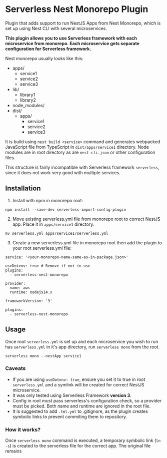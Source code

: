 # Serverless Nest Monorepo Plugin

Plugin that adds support to run NestJS Apps from Nest Monorepo, which is set up using Nest CLI with several microservices.

**This plugin allows you to use Serverless framework with each microservice from monorepo. Each microservice gets separate configuration for Serverless framework.**

Nest monorepo usually looks like this:

- apps/
  - service1
  - service2
  - service3
- lib/
  - library1
  - library2
- node_modules/
- dist/
  - apps/
    - service1
    - service2
    - service3

It is build using `nest build <service>` command and generates webpacked JavaScript file from TypeScript in `dist/apps/service1` directory. Node modules are in root directory as are `nest-cli.json` or other configuration files.

This structure is fairly incompatible with Serverless framework `serverless`, since it does not work very good with multiple services.



## Installation

1. Install with npm in monorepo root:

`npm install --save-dev serverless-import-config-plugin`

2. Move existing serverless.yml file from monorepo root to correct NestJS app. Place it in `apps/service1` directory.

`mv serverless.yml apps/service1/serverless.yml`

3. Create a new serverless.yml file in monorepo root then add the plugin to your root serverless.yml file:

```
service: '<your-monorepo-name-same-as-in-package.json>'

useDotenv: true # Remove if not in use
plugins:
  - serverless-nest-monorepo

provider:
  name: aws
  runtime: nodejs14.x

frameworkVersion: '3'

plugins:
  - serverless-nest-monorepo
```

## Usage

Once root `serverless.yml` is set up and each microservice you wish to run has `serverless.yml` in it's app directory, run `serverless mono` from the root.

```
serverless mono --nestApp service1
```


### Caveats

- If you are using `useDotenv: true`, ensure you set it to true in root `serverless.yml` and a symlink will be created for correct NestJS microservice.
- It was only tested using Serverless Framework **version 3**.
- Config in root must pass serverless's configuration check, so a provider must be picked. Both name and runtime are ignored in the root file.
- It is suggested to add `.tml.yml` to .gitignore, as the plugin creates symbolic links to prevent commiting them to repository.

### How it works?

Once `serverless mono` command is executed, a temporary symbolic link (`ln -s`) is created to the serverless file for the correct app. The original file remains
